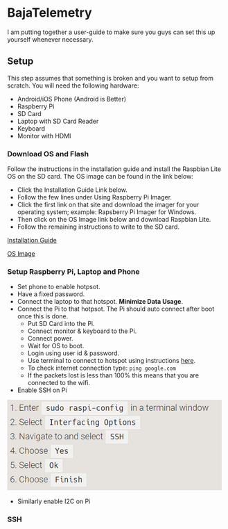 # BajaTelemetry

I am putting together a user-guide to make sure you guys can set this up yourself whenever necessary.

## Setup

This step assumes that something is broken and you want to setup from scratch. You will need the following hardware:

* Android/iOS Phone (Android is Better)
* Raspberry Pi
* SD Card
* Laptop with SD Card Reader
* Keyboard
* Monitor with HDMI

### Download OS and Flash

Follow the instructions in the installation guide and install the Raspbian Lite OS on the SD card. The OS image can be found in the link below:

* Click the Installation Guide Link below.
* Follow the few lines under Using Raspberry Pi Imager.
* Click the first link on that site and download the imager for your operating system; example: Rapsberry Pi Imager for Windows.
* Then click on the OS Image link below and download Raspbian Lite.
* Follow the remaining instructions to write to the SD card. 

[Installation Guide](https://www.raspberrypi.org/documentation/installation/installing-images/README.md)

[OS Image](https://www.raspberrypi.org/downloads/raspbian/)

### Setup Raspberry Pi, Laptop and Phone

* Set phone to enable hotpsot. 
* Have a fixed password. 
* Connect the laptop to that hotspot. **Minimize Data Usage**. 
* Connect the Pi to that hotpsot. The Pi should auto connect after boot once this is done.
   * Put SD Card into the Pi.
   * Connect monitor & keyboard to the Pi.
   * Connect power.
   * Wait for OS to boot.
   * Login using user id & password. 
   * Use terminal to connect to hotspot using instructions [here](https://www.raspberrypi.org/documentation/configuration/wireless/wireless-cli.md).
   * To check internet connection type: 
   `ping google.com`
   * If the packets lost is less than 100% this means that you are connected to the wifi.
* Enable SSH on Pi

![](https://github.com/AnirudhPal/BajaTelemetry/blob/master/Images/1.PNG?raw=true)
* Similarly enable I2C on Pi

### SSH 

